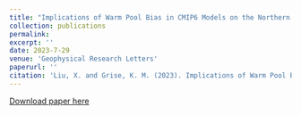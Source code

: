 ```yaml
---
title: "Implications of Warm Pool Bias in CMIP6 Models on the Northern Hemisphere Wintertime Subtropical Jet and Precipitation"
collection: publications
permalink: 
excerpt: ''
date: 2023-7-29
venue: 'Geophysical Research Letters'
paperurl: ''
citation: 'Liu, X. and Grise, K. M. (2023). Implications of Warm Pool Bias in CMIP6 Models on the Northern Hemisphere Wintertime Subtropical Jet and Precipitation. Geophysical Research Letters.'
---
```



[Download paper here](http://liuxhy.github.io/files/GRL2023-Liu.pdf)
